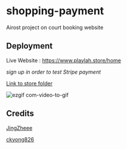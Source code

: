 # shopping-payment
Airost project on court booking website 

## Deployment
Live Website : https://www.playlah.store/home

*sign up in order to test Stripe payment*

[Link to store folder ](https://github.com/zeminlai/store)

![ezgif com-video-to-gif](https://user-images.githubusercontent.com/106502102/233854367-3d02d172-7bbd-4c99-89e7-67227cd2843c.gif)

## Credits
[JingZheee](https://github.com/JingZheee)

[ckyong826](https://github.com/ckyong826)

